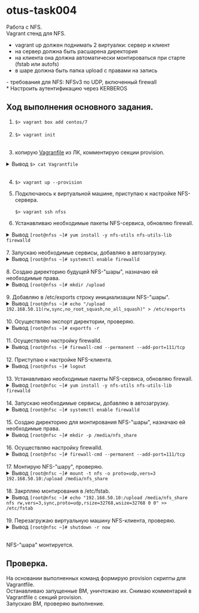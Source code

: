 # otus-task004
Работа с NFS.  
Vagrant стенд для NFS.  

- vagrant up должен поднимать 2 виртуалки: сервер и клиент  
- на сервер должна быть расшарена директория  
- на клиента она должна автоматически монтироваться при старте (fstab или autofs)  
- в шаре должна быть папка upload с правами на запись  

\- требования для NFS: NFSv3 по UDP, включенный firewall  
\* Настроить аутентификацию через KERBEROS  

## Ход выполнения основного задания.
1. <summary><code>$> vagrant box add centos/7</code></summary><br/>  

2. <summary><code>$> vagrant init</code></summary><br/>  

3. копирую [Vagranfile](https://cdn.otus.ru/media/private/b7/1b/Vagrantfile-37455-b71b83?hash=ck6IYn61-J_gu7Y2xXFeqw&expires=1605571382 "Vagranfile") из ЛК, комментирую секции provision.<br/>
<details>
<summary>Вывод <code>$> cat Vagrantfile   </code></summary>

```  
# -*- mode: ruby -*-
# vi: set ft=ruby :

Vagrant.configure(2) do |config|
  config.vm.box = "centos/7"
  config.vm.box_version = "2004.01"

#  config.vm.provision "ansible" do |ansible|
#    ansible.verbose = "vvv"
#    ansible.playbook = "playbook.yml"
#    ansible.become = "true"
#  end

  config.vm.provider "virtualbox" do |v|
    v.memory = 256
    v.cpus = 1
  end

  config.vm.define "nfss" do |nfss|
    nfss.vm.network "private_network", ip: "192.168.50.10", virtualbox__intnet: "net1"
    nfss.vm.hostname = "nfss"
#    nfss.vm.provision "shell", path: "nfss_script.sh"
  end

  config.vm.define "nfsc" do |nfsc|
    nfsc.vm.network "private_network", ip: "192.168.50.11", virtualbox__intnet: "net1"
    nfsc.vm.hostname = "nfsc"
#    nfsc.vm.provision "shell", path: "nfsc_script.sh"
  end

end
```
</details><br/>  

4. <code>$> vagrant up --provision </code><br/>  

5. Подключаюсь к виртуальной машине, приступаю к настройке NFS-сервера.<br/>    
<code>$> vagrant ssh nfss </code><br/>  

6. Устанавливаю необходимые пакеты NFS-сервиса, обновляю firewall.<br/>  
<details>
<summary>Вывод <code>[root@nfss ~]# yum install -y nfs-utils nfs-utils-lib firewalld    </code></summary>

```  
Failed to set locale, defaulting to C
Loaded plugins: fastestmirror
Loading mirror speeds from cached hostfile
 * base: mirror.tversu.ru
 * extras: mirror.docker.ru
 * updates: mirror.docker.ru
No package nfs-utils-lib available.
Resolving Dependencies
--> Running transaction check
---> Package firewalld.noarch 0:0.6.3-8.el7_8.1 will be updated
---> Package firewalld.noarch 0:0.6.3-11.el7 will be an update
--> Processing Dependency: python-firewall = 0.6.3-11.el7 for package: firewalld-0.6.3-11.el7.noarch
--> Processing Dependency: firewalld-filesystem = 0.6.3-11.el7 for package: firewalld-0.6.3-11.el7.noarch
---> Package nfs-utils.x86_64 1:1.3.0-0.66.el7 will be updated
---> Package nfs-utils.x86_64 1:1.3.0-0.68.el7 will be an update
--> Running transaction check
---> Package firewalld-filesystem.noarch 0:0.6.3-8.el7_8.1 will be updated
---> Package firewalld-filesystem.noarch 0:0.6.3-11.el7 will be an update
---> Package python-firewall.noarch 0:0.6.3-8.el7_8.1 will be updated
---> Package python-firewall.noarch 0:0.6.3-11.el7 will be an update
--> Finished Dependency Resolution

Dependencies Resolved

==================================================================================================================================================
 Package                                    Arch                         Version                                 Repository                  Size
==================================================================================================================================================
Updating:
 firewalld                                  noarch                       0.6.3-11.el7                            base                       448 k
 nfs-utils                                  x86_64                       1:1.3.0-0.68.el7                        base                       412 k
Updating for dependencies:
 firewalld-filesystem                       noarch                       0.6.3-11.el7                            base                        51 k
 python-firewall                            noarch                       0.6.3-11.el7                            base                       355 k

Transaction Summary
==================================================================================================================================================
Upgrade  2 Packages (+2 Dependent packages)

Total download size: 1.2 M
Downloading packages:
No Presto metadata available for base
warning: /var/cache/yum/x86_64/7/base/packages/firewalld-filesystem-0.6.3-11.el7.noarch.rpm: Header V3 RSA/SHA256 Signature, key ID f4a80eb5: NOKEY
Public key for firewalld-filesystem-0.6.3-11.el7.noarch.rpm is not installed
(1/4): firewalld-filesystem-0.6.3-11.el7.noarch.rpm                                                                        |  51 kB  00:00:00     
(2/4): firewalld-0.6.3-11.el7.noarch.rpm                                                                                   | 448 kB  00:00:00     
(3/4): nfs-utils-1.3.0-0.68.el7.x86_64.rpm                                                                                 | 412 kB  00:00:00     
(4/4): python-firewall-0.6.3-11.el7.noarch.rpm                                                                             | 355 kB  00:00:00     
--------------------------------------------------------------------------------------------------------------------------------------------------
Total                                                                                                             3.2 MB/s | 1.2 MB  00:00:00     
Retrieving key from file:///etc/pki/rpm-gpg/RPM-GPG-KEY-CentOS-7
Importing GPG key 0xF4A80EB5:
 Userid     : "CentOS-7 Key (CentOS 7 Official Signing Key) <security@centos.org>"
 Fingerprint: 6341 ab27 53d7 8a78 a7c2 7bb1 24c6 a8a7 f4a8 0eb5
 Package    : centos-release-7-8.2003.0.el7.centos.x86_64 (@anaconda)
 From       : /etc/pki/rpm-gpg/RPM-GPG-KEY-CentOS-7
Running transaction check
Running transaction test
Transaction test succeeded
Running transaction
  Updating   : firewalld-filesystem-0.6.3-11.el7.noarch                                                                                       1/8 
  Updating   : python-firewall-0.6.3-11.el7.noarch                                                                                            2/8 
  Updating   : firewalld-0.6.3-11.el7.noarch                                                                                                  3/8 
  Updating   : 1:nfs-utils-1.3.0-0.68.el7.x86_64                                                                                              4/8 
  Cleanup    : firewalld-0.6.3-8.el7_8.1.noarch                                                                                               5/8 
  Cleanup    : firewalld-filesystem-0.6.3-8.el7_8.1.noarch                                                                                    6/8 
  Cleanup    : python-firewall-0.6.3-8.el7_8.1.noarch                                                                                         7/8 
  Cleanup    : 1:nfs-utils-1.3.0-0.66.el7.x86_64                                                                                              8/8 
  Verifying  : python-firewall-0.6.3-11.el7.noarch                                                                                            1/8 
  Verifying  : firewalld-filesystem-0.6.3-11.el7.noarch                                                                                       2/8 
  Verifying  : firewalld-0.6.3-11.el7.noarch                                                                                                  3/8 
  Verifying  : 1:nfs-utils-1.3.0-0.68.el7.x86_64                                                                                              4/8 
  Verifying  : python-firewall-0.6.3-8.el7_8.1.noarch                                                                                         5/8 
  Verifying  : firewalld-0.6.3-8.el7_8.1.noarch                                                                                               6/8 
  Verifying  : firewalld-filesystem-0.6.3-8.el7_8.1.noarch                                                                                    7/8 
  Verifying  : 1:nfs-utils-1.3.0-0.66.el7.x86_64                                                                                              8/8 

Updated:
  firewalld.noarch 0:0.6.3-11.el7                                        nfs-utils.x86_64 1:1.3.0-0.68.el7                                       

Dependency Updated:
  firewalld-filesystem.noarch 0:0.6.3-11.el7                                 python-firewall.noarch 0:0.6.3-11.el7                                

Complete!
```
</details><br/>  
7. Запускаю необходимые сервисы, добавляю в автозагрузку.<br/>  
<details>
<summary>Вывод <code>[root@nfss ~]# systemctl enable firewalld    </code></summary>

```  
Created symlink from /etc/systemd/system/dbus-org.fedoraproject.FirewallD1.service to /usr/lib/systemd/system/firewalld.service.
Created symlink from /etc/systemd/system/multi-user.target.wants/firewalld.service to /usr/lib/systemd/system/firewalld.service.
[root@nfss ~]# systemctl enable rpcbind
[root@nfss ~]# systemctl enable nfs-server
Created symlink from /etc/systemd/system/multi-user.target.wants/nfs-server.service to /usr/lib/systemd/system/nfs-server.service.
[root@nfss ~]# systemctl enable nfs-lock
[root@nfss ~]# systemctl enable nfs-idmap
[root@nfss ~]# systemctl start firewalld
[root@nfss ~]# systemctl start rpcbind
[root@nfss ~]# systemctl start nfs-server
[root@nfss ~]# systemctl start nfs-lock
[root@nfss ~]# systemctl start nfs-idmap
[root@nfss ~]# 
```
</details><br/>  
8. Создаю директорию будущей NFS-"шары", назначаю ей необходимые права.<br/>  
<details>
<summary>Вывод <code>[root@nfss ~]# mkdir /upload   </code></summary>

```  
[root@nfss ~]# chmod -R 0777 /upload
[root@nfss ~]# 
```
</details><br/>  
9. Добавляю в /etc/exports строку инициализации NFS-"шары".<br/>  
<details>
<summary>Вывод <code>[root@nfss ~]# echo "/upload 192.168.50.11(rw,sync,no_root_squash,no_all_squash)" > /etc/exports  </code></summary>

```  
[root@nfss ~]# cat /etc/exports
/upload 192.168.50.11(rw,sync,no_root_squash,no_all_squash)
```
</details><br/>  
10. Осуществляю экспорт директории, проверяю. <br/>  
<details>
<summary>Вывод <code>[root@nfss ~]# exportfs -r    </code></summary>

```  
[root@nfss ~]# showmount --exports
Export list for nfss:
/upload 192.168.50.11
[root@nfss ~]# 
```
</details><br/> 
11. Осуществляю настройку firewalld. <br/>  
<details>
<summary>Вывод <code>[root@nfss ~]# firewall-cmd --permanent --add-port=111/tcp     </code></summary>

```  
success
[root@nfss ~]# firewall-cmd --permanent --add-port=54302/tcp
success
[root@nfss ~]# firewall-cmd --permanent --add-port=20048/tcp
success
[root@nfss ~]# firewall-cmd --permanent --add-port=2049/tcp
success
[root@nfss ~]# firewall-cmd --permanent --add-port=46666/tcp
success
[root@nfss ~]# firewall-cmd --permanent --add-port=42955/tcp
success
[root@nfss ~]# firewall-cmd --permanent --add-port=875/tcp
success
[root@nfss ~]# firewall-cmd --permanent --add-port=111/udp
success
[root@nfss ~]# firewall-cmd --permanent --add-port=54302/udp
success
[root@nfss ~]# firewall-cmd --permanent --add-port=20048/udp
success
[root@nfss ~]# firewall-cmd --permanent --add-port=2049/udp
success
[root@nfss ~]# firewall-cmd --permanent --add-port=46666/udp
success
[root@nfss ~]# firewall-cmd --permanent --add-port=42955/udp
success
[root@nfss ~]# firewall-cmd --permanent --add-port=875/udp
success
[root@nfss ~]# firewall-cmd --permanent --zone=public --add-service=nfs
success
[root@nfss ~]# firewall-cmd --permanent --zone=public --add-service=mountd
success
[root@nfss ~]# firewall-cmd --permanent --zone=public --add-service=rpc-bind
success
[root@nfss ~]# firewall-cmd --reload
success
[root@nfss ~]# firewall-cmd --list-all
public (active)
  target: default
  icmp-block-inversion: no
  interfaces: eth0 eth1
  sources: 
  services: dhcpv6-client mountd nfs rpc-bind ssh
  ports: 111/tcp 54302/tcp 20048/tcp 2049/tcp 46666/tcp 42955/tcp 875/tcp 111/udp 54302/udp 20048/udp 2049/udp 46666/udp 42955/udp 875/udp
  protocols: 
  masquerade: no
  forward-ports: 
  source-ports: 
  icmp-blocks: 
  rich rules: 
	
[root@nfss ~]# 
```
</details><br/> 
12. Приступаю к настройке NFS-клиента. <br/>  
<details>
<summary>Вывод <code>[root@nfss ~]# logout  </code></summary>

```  
[vagrant@nfss ~]$ logout
Connection to 127.0.0.1 closed.
[20:59:39] discentem@ws01]~/otus-task004/Centos7-NFS:
$> vagrant ssh nfsc
[vagrant@nfsc ~]$ sudo -i
[root@nfsc ~]# 
```
</details><br/> 
13. Устанавливаю необходимые пакеты NFS-сервиса, обновляю firewall. <br/>  
<details>
<summary>Вывод <code>[root@nfsc ~]# yum install -y nfs-utils nfs-utils-lib firewalld </code></summary>

```  
Failed to set locale, defaulting to C
Loaded plugins: fastestmirror
Determining fastest mirrors
 * base: mirror.axelname.ru
 * extras: mirror.axelname.ru
 * updates: mirror.axelname.ru
base                                                                                                                       | 3.6 kB  00:00:00     
extras                                                                                                                     | 2.9 kB  00:00:00     
updates                                                                                                                    | 2.9 kB  00:00:00     
(1/4): base/7/x86_64/group_gz                                                                                              | 153 kB  00:00:00     
(2/4): extras/7/x86_64/primary_db                                                                                          | 222 kB  00:00:00     
(3/4): base/7/x86_64/primary_db                                                                                            | 6.1 MB  00:00:01     
(4/4): updates/7/x86_64/primary_db                                                                                         | 2.5 MB  00:00:01     
No package nfs-utils-lib available.
Resolving Dependencies
--> Running transaction check
---> Package firewalld.noarch 0:0.6.3-8.el7_8.1 will be updated
---> Package firewalld.noarch 0:0.6.3-11.el7 will be an update
--> Processing Dependency: python-firewall = 0.6.3-11.el7 for package: firewalld-0.6.3-11.el7.noarch
--> Processing Dependency: firewalld-filesystem = 0.6.3-11.el7 for package: firewalld-0.6.3-11.el7.noarch
---> Package nfs-utils.x86_64 1:1.3.0-0.66.el7 will be updated
---> Package nfs-utils.x86_64 1:1.3.0-0.68.el7 will be an update
--> Running transaction check
---> Package firewalld-filesystem.noarch 0:0.6.3-8.el7_8.1 will be updated
---> Package firewalld-filesystem.noarch 0:0.6.3-11.el7 will be an update
---> Package python-firewall.noarch 0:0.6.3-8.el7_8.1 will be updated
---> Package python-firewall.noarch 0:0.6.3-11.el7 will be an update
--> Finished Dependency Resolution

Dependencies Resolved

==================================================================================================================================================
 Package                                    Arch                         Version                                 Repository                  Size
==================================================================================================================================================
Updating:
 firewalld                                  noarch                       0.6.3-11.el7                            base                       448 k
 nfs-utils                                  x86_64                       1:1.3.0-0.68.el7                        base                       412 k
Updating for dependencies:
 firewalld-filesystem                       noarch                       0.6.3-11.el7                            base                        51 k
 python-firewall                            noarch                       0.6.3-11.el7                            base                       355 k

Transaction Summary
==================================================================================================================================================
Upgrade  2 Packages (+2 Dependent packages)

Total download size: 1.2 M
Downloading packages:
No Presto metadata available for base
warning: /var/cache/yum/x86_64/7/base/packages/firewalld-filesystem-0.6.3-11.el7.noarch.rpm: Header V3 RSA/SHA256 Signature, key ID f4a80eb5: NOKEY
Public key for firewalld-filesystem-0.6.3-11.el7.noarch.rpm is not installed
(1/4): firewalld-filesystem-0.6.3-11.el7.noarch.rpm                                                                        |  51 kB  00:00:00     
(2/4): nfs-utils-1.3.0-0.68.el7.x86_64.rpm                                                                                 | 412 kB  00:00:00     
(3/4): firewalld-0.6.3-11.el7.noarch.rpm                                                                                   | 448 kB  00:00:00     
(4/4): python-firewall-0.6.3-11.el7.noarch.rpm                                                                             | 355 kB  00:00:00     
--------------------------------------------------------------------------------------------------------------------------------------------------
Total                                                                                                             2.3 MB/s | 1.2 MB  00:00:00     
Retrieving key from file:///etc/pki/rpm-gpg/RPM-GPG-KEY-CentOS-7
Importing GPG key 0xF4A80EB5:
 Userid     : "CentOS-7 Key (CentOS 7 Official Signing Key) <security@centos.org>"
 Fingerprint: 6341 ab27 53d7 8a78 a7c2 7bb1 24c6 a8a7 f4a8 0eb5
 Package    : centos-release-7-8.2003.0.el7.centos.x86_64 (@anaconda)
 From       : /etc/pki/rpm-gpg/RPM-GPG-KEY-CentOS-7
Running transaction check
Running transaction test
Transaction test succeeded
Running transaction
  Updating   : firewalld-filesystem-0.6.3-11.el7.noarch                                                                                       1/8 
  Updating   : python-firewall-0.6.3-11.el7.noarch                                                                                            2/8 
  Updating   : firewalld-0.6.3-11.el7.noarch                                                                                                  3/8 
  Updating   : 1:nfs-utils-1.3.0-0.68.el7.x86_64                                                                                              4/8 
  Cleanup    : firewalld-0.6.3-8.el7_8.1.noarch                                                                                               5/8 
  Cleanup    : firewalld-filesystem-0.6.3-8.el7_8.1.noarch                                                                                    6/8 
  Cleanup    : python-firewall-0.6.3-8.el7_8.1.noarch                                                                                         7/8 
  Cleanup    : 1:nfs-utils-1.3.0-0.66.el7.x86_64                                                                                              8/8 
  Verifying  : python-firewall-0.6.3-11.el7.noarch                                                                                            1/8 
  Verifying  : firewalld-filesystem-0.6.3-11.el7.noarch                                                                                       2/8 
  Verifying  : firewalld-0.6.3-11.el7.noarch                                                                                                  3/8 
  Verifying  : 1:nfs-utils-1.3.0-0.68.el7.x86_64                                                                                              4/8 
  Verifying  : python-firewall-0.6.3-8.el7_8.1.noarch                                                                                         5/8 
  Verifying  : firewalld-0.6.3-8.el7_8.1.noarch                                                                                               6/8 
  Verifying  : firewalld-filesystem-0.6.3-8.el7_8.1.noarch                                                                                    7/8 
  Verifying  : 1:nfs-utils-1.3.0-0.66.el7.x86_64                                                                                              8/8 

Updated:
  firewalld.noarch 0:0.6.3-11.el7                                        nfs-utils.x86_64 1:1.3.0-0.68.el7                                       

Dependency Updated:
  firewalld-filesystem.noarch 0:0.6.3-11.el7                                 python-firewall.noarch 0:0.6.3-11.el7                                

Complete!
[root@nfsc ~]# 
```
</details><br/> 
14.  Запускаю необходимые сервисы, добавляю в автозагрузку.<br/>  
<details>
<summary>Вывод <code>[root@nfsc ~]# systemctl enable firewalld    </code></summary>

```  
[root@nfsc ~]# systemctl enable firewalld
Created symlink from /etc/systemd/system/dbus-org.fedoraproject.FirewallD1.service to /usr/lib/systemd/system/firewalld.service.
Created symlink from /etc/systemd/system/multi-user.target.wants/firewalld.service to /usr/lib/systemd/system/firewalld.service.
[root@nfsc ~]# systemctl enable rpcbind
[root@nfsc ~]# systemctl enable nfs-server
Created symlink from /etc/systemd/system/multi-user.target.wants/nfs-server.service to /usr/lib/systemd/system/nfs-server.service.
[root@nfsc ~]# systemctl enable nfs-lock
[root@nfsc ~]# systemctl enable nfs-idmap
[root@nfsc ~]# systemctl start firewalld
[root@nfsc ~]# systemctl start rpcbind
[root@nfsc ~]# systemctl start nfs-server
[root@nfsc ~]# systemctl start nfs-lock
[root@nfsc ~]# systemctl start nfs-idmap
[root@nfsc ~]# 
```
</details><br/> 
15. Создаю директорию для монтирования NFS-"шары", назначаю ей необходимые права.<br/>  
<details>
<summary>Вывод <code>[root@nfsc ~]# mkdir -p /media/nfs_share  </code></summary>

```  
[root@nfsc ~]# chmod -R 0777 /media/nfs_share
[root@nfsc ~]# 
```
</details><br/> 
16. Осуществляю настройку firewalld. <br/>  
<details>
<summary>Вывод <code>[root@nfsc ~]# firewall-cmd --permanent --add-port=111/tcp     </code></summary>

```  
success
[root@nfsc ~]# firewall-cmd --permanent --add-port=54302/tcp
success
[root@nfsc ~]# firewall-cmd --permanent --add-port=20048/tcp
success
[root@nfsc ~]# firewall-cmd --permanent --add-port=2049/tcp
success
[root@nfsc ~]# firewall-cmd --permanent --add-port=46666/tcp
success
[root@nfsc ~]# firewall-cmd --permanent --add-port=42955/tcp
success
[root@nfsc ~]# firewall-cmd --permanent --add-port=875/tcp
success
[root@nfsc ~]# firewall-cmd --permanent --add-port=111/udp
success
[root@nfsc ~]# firewall-cmd --permanent --add-port=54302/udp
success
[root@nfsc ~]# firewall-cmd --permanent --add-port=20048/udp
success
[root@nfsc ~]# firewall-cmd --permanent --add-port=2049/udp
success
[root@nfsc ~]# firewall-cmd --permanent --add-port=46666/udp
success
[root@nfsc ~]# firewall-cmd --permanent --add-port=42955/udp
success
[root@nfsc ~]# firewall-cmd --permanent --add-port=875/udp
success
[root@nfsc ~]# firewall-cmd --permanent --zone=public --add-service=nfs
success
[root@nfsc ~]# firewall-cmd --permanent --zone=public --add-service=mountd
success
[root@nfsc ~]# firewall-cmd --permanent --zone=public --add-service=rpc-bind
success
[root@nfsc ~]# firewall-cmd --reload
success
[root@nfsc ~]# 
```
</details><br/> 
17. Монтирую NFS-"шару", проверяю. <br/>  
<details>
<summary>Вывод <code>[root@nfsc ~]# mount -t nfs -o proto=udp,vers=3  192.168.50.10:/upload /media/nfs_share   </code></summary>

```  
[root@nfsc ~]# df -h
Filesystem             Size  Used Avail Use% Mounted on
devtmpfs               111M     0  111M   0% /dev
tmpfs                  118M     0  118M   0% /dev/shm
tmpfs                  118M  4.6M  113M   4% /run
tmpfs                  118M     0  118M   0% /sys/fs/cgroup
/dev/sda1               40G  3.1G   37G   8% /
tmpfs                   24M     0   24M   0% /run/user/1000
tmpfs                   24M     0   24M   0% /run/user/0
192.168.50.10:/upload   40G  3.1G   37G   8% /media/nfs_share
[root@nfsc ~]# 
```
</details><br/> 
18. Закрпляю монтирования в /etc/fstab. <br/>  
<details>
<summary>Вывод <code>[root@nfsc ~]# echo "192.168.50.10:/upload /media/nfs_share nfs rw,vers=3,sync,proto=udp,rsize=32768,wsize=32768 0 0" >> /etc/fstab  </code></summary>

```  
[root@nfsc ~]# cat /etc/fstab

#
# /etc/fstab
# Created by anaconda on Thu Apr 30 22:04:55 2020
#
# Accessible filesystems, by reference, are maintained under '/dev/disk'
# See man pages fstab(5), findfs(8), mount(8) and/or blkid(8) for more info
#
UUID=1c419d6c-5064-4a2b-953c-05b2c67edb15 /                       xfs     defaults        0 0
/swapfile none swap defaults 0 0
#VAGRANT-BEGIN
# The contents below are automatically generated by Vagrant. Do not modify.
#VAGRANT-END
192.168.50.10:/upload /media/nfs_share nfs rw,vers=3,sync,proto=udp,rsize=32768,wsize=32768 0 0
[root@nfsc ~]# 
```
</details><br/> 
19. Перезагружаю виртуальную машину NFS-клиента, проверяю. <br/>  
<details>
<summary>Вывод <code>[root@nfsc ~]# shutdown -r now </code></summary>

```  
Connection to 127.0.0.1 closed by remote host.
Connection to 127.0.0.1 closed.
[21:28:13] discentem@ws01]~/otus-task004/Centos7-NFS:
$> vagrant ssh nfsc
ssh_exchange_identification: read: Connection reset by peer
[21:28:26] discentem@ws01]~/otus-task004/Centos7-NFS:
$> vagrant ssh nfsc
Last login: Mon Nov 16 18:27:48 2020 from 10.0.2.2
[vagrant@nfsc ~]$ sudo -i
[root@nfsc ~]# df -h
Filesystem             Size  Used Avail Use% Mounted on
devtmpfs               111M     0  111M   0% /dev
tmpfs                  118M     0  118M   0% /dev/shm
tmpfs                  118M  4.5M  114M   4% /run
tmpfs                  118M     0  118M   0% /sys/fs/cgroup
/dev/sda1               40G  3.1G   37G   8% /
192.168.50.10:/upload   40G  3.1G   37G   8% /media/nfs_share
tmpfs                   24M     0   24M   0% /run/user/1000
[root@nfsc ~]# 
```
</details><br/>

NFS-"шара" монтируется.

## Проверка.
На основании выполненных команд формирую provision скрипты для Vagrantfile.  
Останавливаю запущенные ВМ, уничтожаю их. Снимаю комментарий в Vagrantfile c секций provision.  
Запускаю ВМ, проверяю выполнение.  




